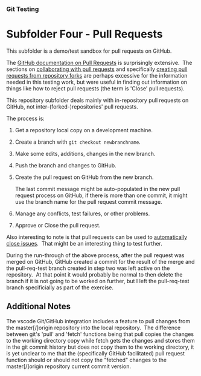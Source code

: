
### Git Testing

# Subfolder **Four** - Pull Requests

This subfolder is a demo/test sandbox for pull requests on GitHub.

The [GitHub documentation on Pull Requests](https://docs.github.com/en/pull-requests) 
is surprisingly extensive.&nbsp; 
The sections on [collaborating with pull requests](https://docs.github.com/en/pull-requests/collaborating-with-pull-requests) 
and specifically [creating pull requests from repository forks](https://docs.github.com/en/pull-requests/collaborating-with-pull-requests/proposing-changes-to-your-work-with-pull-requests/creating-a-pull-request-from-a-fork) 
are perhaps excessive for the information needed in this testing work, but were useful in finding out information on things like
how to reject pull requests (the term is 'Close' pull requests).

This repository subfolder deals mainly with in-repository pull requests on GitHub, 
not inter-(forked-)repositories' pull requests.

The process is:
1) Get a repository local copy on a development machine.
2) Create a branch with `git checkout newbranchname`.
3) Make some edits, additions, changes in the new branch.
4) Push the branch and changes to GitHub.
5) Create the pull request on GitHub from the new branch.

    The last commit message might be auto-populated in the new pull request process on GitHub, 
    if there is more than one commit, it might use the branch name for the pull request commit message.

6) Manage any conflicts, test failures, or other problems.
7) Approve or Close the pull request.

Also interesting to note is that pull requests can be used to 
[automatically close issues](https://docs.github.com/en/issues/tracking-your-work-with-issues/linking-a-pull-request-to-an-issue).&nbsp; 
That might be an interesting thing to test further.

During the run-through of the above process, 
after the pull request was merged on GitHub, GitHub created a commit for the result of the merge 
and the pull-req-test branch created in step two was left active on the repository.&nbsp; 
At that point it would probably be normal to then delete the branch if it is not going to be worked on further, 
but I left the pull-req-test branch specificially as part of the exercise.

## Additional Notes

The vscode Git/GitHub integration includes a feature to pull changes from the master[/]origin repository into the local repository.&nbsp; 
The difference between git's 'pull' and 'fetch' functions being that pull copies the changes to the working directory copy while fetch 
gets the changes and stores them in the git commit history but does not copy them to the working directory, it is yet unclear to me that 
the (specifically GitHub facilitated) pull request function should or should not copy the "fetched" changes to the master[/]origin 
repository current commit version.
